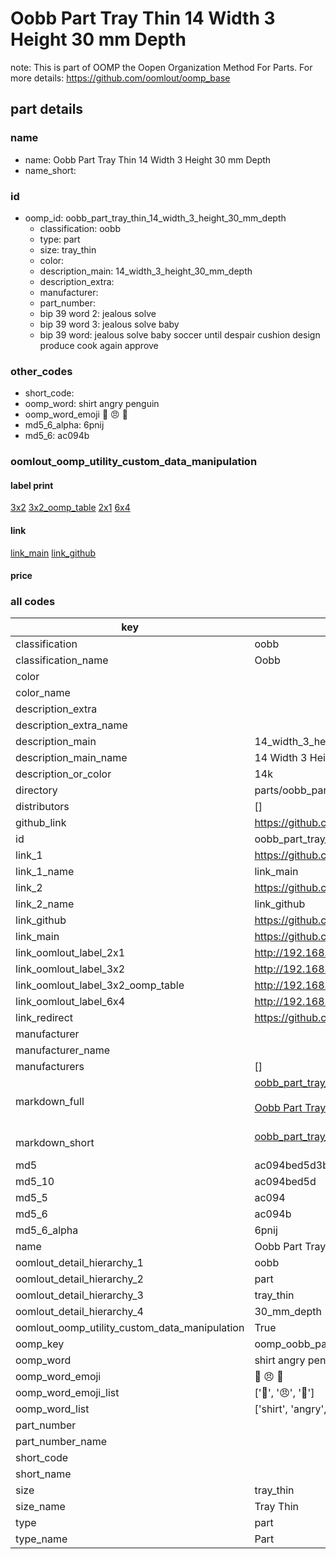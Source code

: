 # Oobb Part Tray Thin 14 Width 3 Height 30 mm Depth  

note: This is part of OOMP the Oopen Organization Method For Parts. For more details: https://github.com/oomlout/oomp_base

##  part details
  







### name
* name: Oobb Part Tray Thin 14 Width 3 Height 30 mm Depth
* name_short: 
### id
* oomp_id: oobb_part_tray_thin_14_width_3_height_30_mm_depth
  * classification: oobb
  * type: part
  * size: tray_thin
  * color: 
  * description_main: 14_width_3_height_30_mm_depth
  * description_extra: 
  * manufacturer: 
  * part_number: 
  * bip 39 word 2: jealous solve
  * bip 39 word 3: jealous solve baby
  * bip 39 word: jealous solve baby soccer until despair cushion design produce cook again approve

### other_codes
* short_code: 
* oomp_word: shirt angry penguin
* oomp_word_emoji :shirt: :angry: :penguin:
* md5_6_alpha: 6pnij
* md5_6: ac094b






### oomlout_oomp_utility_custom_data_manipulation
#### label print
[3x2](http://192.168.1.245:1112/?label=oomp%206pnij)
[3x2_oomp_table](http://192.168.1.108:1112/?label=oomp%206pnij)
[2x1](http://192.168.1.242:1112/?label=oomp%206pnij)
[6x4](http://192.168.1.55:1112/?label=oomp%206pnij)    

#### link

[link_main](https://github.com/oomlout/oomlout_oomp_version_1_messy/tree/main/parts/oobb_part_tray_thin_14_width_3_height_30_mm_depth) [link_github](https://github.com/oomlout/oomlout_oomp_version_1_messy/tree/main/parts/oobb_part_tray_thin_14_width_3_height_30_mm_depth)                             

#### price







### all codes 
| key | value |  
| --- | --- |  
| classification | oobb |  
| classification_name | Oobb |  
| color |  |  
| color_name |  |  
| description_extra |  |  
| description_extra_name |  |  
| description_main | 14_width_3_height_30_mm_depth |  
| description_main_name | 14 Width 3 Height 30 mm Depth |  
| description_or_color | 14k |  
| directory | parts/oobb_part_tray_thin_14_width_3_height_30_mm_depth |  
| distributors | [] |  
| github_link | https://github.com/oomlout/oomlout_oomp_part_src/tree/main/parts/oobb_part_tray_thin_14_width_3_height_30_mm_depth |  
| id | oobb_part_tray_thin_14_width_3_height_30_mm_depth |  
| link_1 | https://github.com/oomlout/oomlout_oomp_version_1_messy/tree/main/parts/oobb_part_tray_thin_14_width_3_height_30_mm_depth |  
| link_1_name | link_main |  
| link_2 | https://github.com/oomlout/oomlout_oomp_version_1_messy/tree/main/parts/oobb_part_tray_thin_14_width_3_height_30_mm_depth |  
| link_2_name | link_github |  
| link_github | https://github.com/oomlout/oomlout_oomp_version_1_messy/tree/main/parts/oobb_part_tray_thin_14_width_3_height_30_mm_depth |  
| link_main | https://github.com/oomlout/oomlout_oomp_version_1_messy/tree/main/parts/oobb_part_tray_thin_14_width_3_height_30_mm_depth |  
| link_oomlout_label_2x1 | http://192.168.1.242:1112/?label=oomp%206pnij |  
| link_oomlout_label_3x2 | http://192.168.1.245:1112/?label=oomp%206pnij |  
| link_oomlout_label_3x2_oomp_table | http://192.168.1.108:1112/?label=oomp%206pnij |  
| link_oomlout_label_6x4 | http://192.168.1.55:1112/?label=oomp%206pnij |  
| link_redirect | https://github.com/oomlout/oomlout_oomp_version_1_messy/tree/main/parts/oobb_part_tray_thin_14_width_3_height_30_mm_depth |  
| manufacturer |  |  
| manufacturer_name |  |  
| manufacturers | [] |  
| markdown_full | [oobb_part_tray_thin_14_width_3_height_30_mm_depth](none)<br>[](none)<br>[Oobb Part Tray Thin 14 Width 3 Height 30 Mm Depth](none)<br><br> |  
| markdown_short | [oobb_part_tray_thin_14_width_3_height_30_mm_depth](none)<br><br> |  
| md5 | ac094bed5d3bc6ccf0771cdc2233bbbc |  
| md5_10 | ac094bed5d |  
| md5_5 | ac094 |  
| md5_6 | ac094b |  
| md5_6_alpha | 6pnij |  
| name | Oobb Part Tray Thin 14 Width 3 Height 30 mm Depth |  
| oomlout_detail_hierarchy_1 | oobb |  
| oomlout_detail_hierarchy_2 | part |  
| oomlout_detail_hierarchy_3 | tray_thin |  
| oomlout_detail_hierarchy_4 | 30_mm_depth |  
| oomlout_oomp_utility_custom_data_manipulation | True |  
| oomp_key | oomp_oobb_part_tray_thin_14_width_3_height_30_mm_depth |  
| oomp_word | shirt angry penguin |  
| oomp_word_emoji | :shirt: :angry: :penguin: |  
| oomp_word_emoji_list | [':shirt:', ':angry:', ':penguin:'] |  
| oomp_word_list | ['shirt', 'angry', 'penguin'] |  
| part_number |  |  
| part_number_name |  |  
| short_code |  |  
| short_name |  |  
| size | tray_thin |  
| size_name | Tray Thin |  
| type | part |  
| type_name | Part |  
